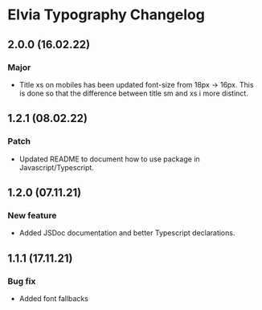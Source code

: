 # Elvia Typography Changelog

## 2.0.0 (16.02.22)

### Major

- Title xs on mobiles has been updated font-size from 18px -> 16px. This is done so that the difference
  between title sm and xs i more distinct.

## 1.2.1 (08.02.22)

### Patch

- Updated README to document how to use package in Javascript/Typescript.

## 1.2.0 (07.11.21)

### New feature

- Added JSDoc documentation and better Typescript declarations.

## 1.1.1 (17.11.21)

### Bug fix

- Added font fallbacks
